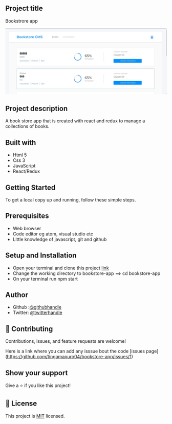 ## Project title
Bookstrore app

![](./src/img/BookStore.jpeg)

## Project description
A book store app that is created with react and redux to manage a collections of books.

## Built with
- Html 5
- Css 3
- JavaScript
- React/Redux

## Getting Started
To get a local copy up and running, follow these simple steps.

## Prerequisites
- Web browser
- Code editor eg atom, visual studio etc
- Little knowledge of javascript, git and github

## Setup and Installation
- Open your terminal and clone this project [link](https://github.com/tingamapuro04/bookstore-app)
- Change the working directory to bookstore-app ==> cd bookstore-app
- On your terminal run npm start

## Author
- Github :[@githubhandle](https://github.com/tingamapuro04)
- Twitter: [@twitterhandle](https://twitter.com/alphonce_mobutu)

## 🤝 Contributing

Contributions, issues, and feature requests are welcome!

Here is a link where you can add any isssue bout the code [issues page] (https://github.com/tingamapuro04/bookstore-app/issues/1)

## Show your support

Give a ⭐️ if you like this project!


## 📝 License

This project is [MIT](./MIT.md) licensed.
